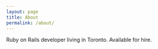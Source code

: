 ```yaml
---
layout: page
title: About
permalink: /about/
---
```


Ruby on Rails developer living in Toronto. Available for hire.
